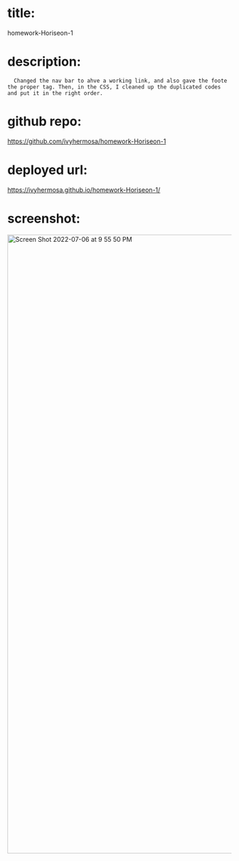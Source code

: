 # title:
homework-Horiseon-1

# description:
      Changed the nav bar to ahve a working link, and also gave the foote the proper tag. Then, in the CSS, I cleaned up the duplicated codes and put it in the right order.

# github repo:

https://github.com/ivyhermosa/homework-Horiseon-1

# deployed url:

https://ivyhermosa.github.io/homework-Horiseon-1/


# screenshot: 
<img width="1388" alt="Screen Shot 2022-07-06 at 9 55 50 PM" src="https://user-images.githubusercontent.com/103174285/177694391-a3b25caa-4a8a-4ea1-a0aa-5315becdb690.png">
